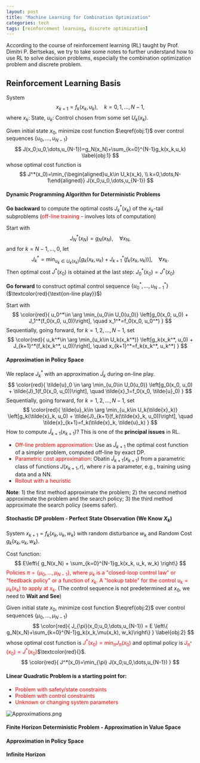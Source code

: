 ```yaml
---
layout: post
title: "Machine Learning for Combination Optimization"
categories: tech
tags: [reinforcement learning, discrete optimization]
---
```




According to the course of reinforcement learning (RL) taught by Prof. Dimitri P. Bertsekas, we try to take some notes to further understand how to use RL to solve decision problems, especially the combination optimization problem and discrete problem.



## Reinforcement Learning Basis

System
$$
x_{k+1}=f_k(x_k,u_k), \quad k=0,1,\dots,N-1,
$$
where $x_k$: State, $u_k$: Control chosen from some set $U_k(x_k)$.

Given initial state $x_0$, minimize cost function $\eqref{obj:1}$ over control sequences $\{u_0,\dots,u_{N-1}\}$
$$
J(x_0;u_0,\dots,u_{N-1})=g_N(x_N)+\sum_{k=0}^{N-1}g_k(x_k,u_k)
\label{obj:1}
$$
whose optimal cost function is
$$
J^*(x_0)=\min_{\begin{aligned}u_k\in U_k(x_k), \\ k=0,\dots,N-1\end{aligned}} J(x_0;u_0,\dots,u_{N-1})
$$

#### Dynamic Programming Algorithm for Deterministic Problems

**Go backward** to compute the optimal costs $J_k^*(x_k)$ of the $x_k$-tail subproblems (<font color="red">off-line training</font> - involves lots of computation)  

 Start with 
$$
J_N^*(x_N)=g_N(x_N), \quad \forall x_N,
$$
and for $k=N-1,\dots,0$, let
$$
J_k^* = \min_{u_k\in U_k(x_k)}\left[g_k(x_k, u_k) + J_{k+1}^*(f_k(x_k, u_k))\right], \quad \forall x_k.
$$
Then optimal cost $J^*(x_0)$ is obtained at the last step: $J_0^*(x_0)=J^*(x_0)$

**Go forward** to construct optimal control sequence $\{u_0^*,\dots,u_{N-1}^*\}$ ($\textcolor{red}{\text{on-line play}}$)

Start with
$$
\color{red}{
u_0^*\in \arg \min_{u_0\in U_0(u_0)} \left[g_0(x_0, u_0) + J_1^*(f_0(x_0, u_0))\right], \quad x_1^*=f_0(x_0, u_0^*)
}
$$
Sequentially, going forward, for $k=1,2,\dots,N-1$, set
$$
\color{red}{
u_k^*\in \arg \min_{u_k\in U_k(x_k^*)} \left[g_k(x_k^*, u_0) + J_{k+1}^*(f_k(x_k^*, u_0))\right], \quad x_{k+1}^*=f_k(x_k^*, u_k^*)
}
$$

#### Approximation in Policy Space

We replace $J_k^*$ with an approximation $\tilde{J}_k$ during on-line play.
$$
\color{red}{
\tilde{u}_0 \in \arg \min_{u_0\in U_0(u_0)} \left[g_0(x_0, u_0) + \tilde{J}_1(f_0(x_0, u_0))\right], \quad \tilde{x}_1=f_0(x_0, \tilde{u}_0)
}
$$
Sequentially, going forward, for $k=1,2,\dots,N-1$, set
$$
\color{red}{
\tilde{u}_k\in \arg \min_{u_k\in U_k(\tilde{x}_k)} \left[g_k(\tilde{x}_k, u_0) + \tilde{J}_{k+1}(f_k(\tilde{x}_k, u_0))\right], \quad \tilde{x}_{k+1}=f_k(\tilde{x}_k, \tilde{u}_k)
}
$$
How to compute $\tilde{J}_{k+1}(x_{k+1})$? This is one of the **principal issues** in RL.

- <font color="red">Off-line problem approximation</font>: Use as $\tilde{J}_{k+1}$ the optimal cost function of a simpler problem, computed off-line by exact DP.
- <font color="red">Parametric cost approximation</font>: Obatin $\tilde{J}_{k+1}(x_{k+1})$ from a parametric class of functions $J(x_{k+1}, r)$, where $r$ is a parameter, e.g., training using data and a NN.
- <font color="red">Rollout with a heuristic</font>

**Note**: 1) the first method approximate the problem; 2) the second method approximate the problem and the search policy; 3) the third method approximate the search policy (seems safer).



#### Stochastic DP problem - Perfect State Observation (We Know $X_k$)

System $x_{k+1}=f_k(x_k, u_k, w_k)$ with random disturbance $w_k$ and Random Cost $g_k(x_k, u_k, w_k)$.

Cost function:
$$
E\left\{ g_N(x_N) + \sum_{k=0}^{N-1}g_k(x_k, u_k, w_k) \right\}
$$
<font color="red">Policies $\pi=\{\mu_0, \dots, \mu_{N-1}\}$, where $\mu_k$ is a "closed-loop control law" or "feedback policy" or a function of $x_k$. A "lookup table" for the control $u_k=\mu_k(x_k)$ to apply at $x_k$.</font> (The control sequence is not predetermined at $x_0$, we need to **Wait and See**)

Given initial state $x_0$, minimize cost function $\eqref{obj:2}$ over control sequences $\{\mu_0,\dots,\mu_{N-1}\}$
$$
\color{red}{
J_{\pi}(x_0;u_0,\dots,u_{N-1}) = E \left\{ g_N(x_N)+\sum_{k=0}^{N-1}g_k(x_k,\mu(x_k), w_k)\right\}
}
\label{obj:2}
$$
whose optimal cost function is <font color="red">$J^*(x_0)=\min_{\pi} J_{\pi}(x_0)$</font> and optimal policy is <font color="red">$J_{\pi^*}(x_0)=J^*(x_0)$</font>$\textcolor{red}{}$.
$$
\color{red}{
J^*(x_0)=\min_{\pi} J(x_0;u_0,\dots,u_{N-1})
}
$$

#### Linear Quadratic Problem is a starting point for:

- <font color="red">Problem with safety/state constraints</font>
- <font color="red">Problem with control constraints</font>
- <font color="red">Unknown or changing system parameters</font>



![Approximations.png](https://s2.loli.net/2024/03/10/RBOCvYDESidATu7.png)

















#### Finite Horizon Deterministic Problem - Approximation in Value Space



#### Approximation in Policy Space



#### Infinite Horizon
